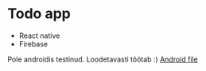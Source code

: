 # Todo app
- React native
- Firebase

Pole androidis testinud. Loodetavasti töötab :)
<a href="https://expo.dev/artifacts/eas/sD28nWAiku7EtB8yhh7pv9.apk" download>Android file</a>
